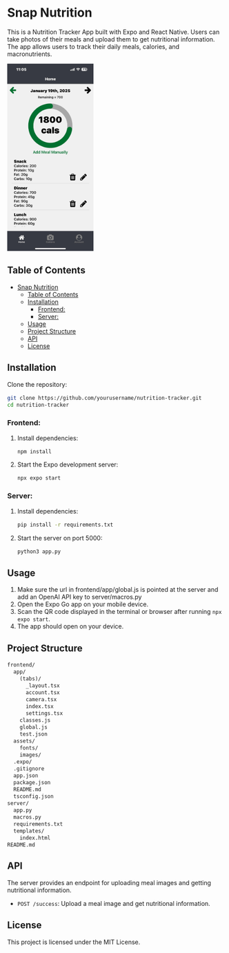 # Snap Nutrition

This is a Nutrition Tracker App built with Expo and React Native. Users can take photos of their meals and upload them to get nutritional information. The app allows users to track their daily meals, calories, and macronutrients. 


<img src="screenshot.jpg" alt="screenshot" width="200"/>


## Table of Contents

- [Snap Nutrition](#snap-nutrition)
  - [Table of Contents](#table-of-contents)
  - [Installation](#installation)
    - [Frontend:](#frontend)
    - [Server:](#server)
  - [Usage](#usage)
  - [Project Structure](#project-structure)
  - [API](#api)
  - [License](#license)

## Installation

Clone the repository:

   ```bash
   git clone https://github.com/yourusername/nutrition-tracker.git
   cd nutrition-tracker
   ```
### Frontend:
1. Install dependencies:

   ```bash
   npm install
   ```

2. Start the Expo development server:

   ```bash
   npx expo start
   ```

### Server:
1. Install dependencies:

   ```bash
   pip install -r requirements.txt
   ```

2. Start the server on port 5000:

   ```bash
   python3 app.py
   ```

## Usage
1. Make sure the url in frontend/app/global.js is pointed at the server and add an OpenAI API key to server/macros.py
2. Open the Expo Go app on your mobile device.
3. Scan the QR code displayed in the terminal or browser after running `npx expo start`.
4. The app should open on your device.

## Project Structure

```plaintext
frontend/
  app/
    (tabs)/
      _layout.tsx
      account.tsx
      camera.tsx
      index.tsx
      settings.tsx
    classes.js
    global.js
    test.json
  assets/
    fonts/
    images/
  .expo/
  .gitignore
  app.json
  package.json
  README.md
  tsconfig.json
server/
  app.py
  macros.py
  requirements.txt
  templates/
    index.html
README.md
```

## API

The server provides an endpoint for uploading meal images and getting nutritional information.

- `POST /success`: Upload a meal image and get nutritional information.

## License

This project is licensed under the MIT License.
